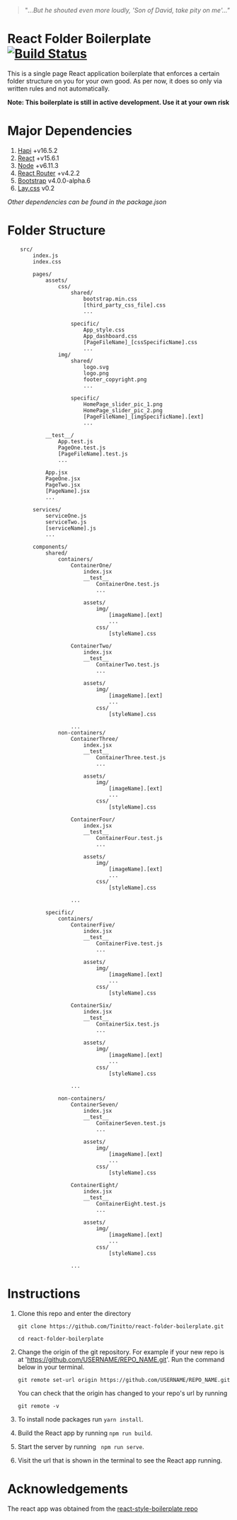 > "_...But he shouted even more loudly, 'Son of David, take pity on me'..."_ 

# React Folder Boilerplate [![Build Status](https://travis-ci.org/Tinitto/react-folder-boilerplate.svg)](https://travis-ci.org/Tinitto/react-folder-boilerplate)
This is a single page React application boilerplate that enforces a certain folder structure on you for your own good. As per now, it does so only via written rules and not automatically.

**Note: This boilerplate is still in active development. Use it at your own risk**

# Major Dependencies
1. [Hapi](https://hapijs.com/) +v16.5.2
2. [React](https://facebook.github.io/react/) +v15.6.1
3. [Node](https://nodejs.org/) +v6.11.3
4. [React Router](https://github.com/ReactTraining/react-router/) +v4.2.2
5. [Bootstrap](https://v4-alpha.getbootstrap.com) v4.0.0-alpha.6
6. [Lay.css](https://tinitto.github.io/lay.css/) v0.2

_Other dependencies can be found in the package.json_

[//]: # (# Justification)


# Folder Structure

```
    src/
        index.js
        index.css

        pages/
            assets/
                css/
                    shared/
                        bootstrap.min.css
                        [third_party_css_file].css
                        ...

                    specific/
                        App_style.css
                        App_dashboard.css
                        [PageFileName]_[cssSpecificName].css
                        ...
                img/
                    shared/
                        logo.svg
                        logo.png
                        footer_copyright.png
                        ...

                    specific/
                        HomePage_slider_pic_1.png
                        HomePage_slider_pic_2.png
                        [PageFileName]_[imgSpecificName].[ext]
                        ...

            __test__/
                App.test.js
                PageOne.test.js
                [PageFileName].test.js
                ...

            App.jsx
            PageOne.jsx
            PageTwo.jsx
            [PageName].jsx
            ...

        services/
            serviceOne.js
            serviceTwo.js
            [serviceName].js
            ...

        components/
            shared/
                containers/
                    ContainerOne/
                        index.jsx
                        __test__
                            ContainerOne.test.js
                            ...

                        assets/
                            img/
                                [imageName].[ext]
                                ...
                            css/
                                [styleName].css

                    ContainerTwo/
                        index.jsx
                        __test__
                            ContainerTwo.test.js
                            ...
                            
                        assets/
                            img/
                                [imageName].[ext]
                                ...
                            css/
                                [styleName].css
                            
                    ...
                non-containers/
                    ContainerThree/
                        index.jsx
                        __test__
                            ContainerThree.test.js
                            ...
                            
                        assets/
                            img/
                                [imageName].[ext]
                                ...
                            css/
                                [styleName].css

                    ContainerFour/
                        index.jsx
                        __test__
                            ContainerFour.test.js
                            ...
                            
                        assets/
                            img/
                                [imageName].[ext]
                                ...
                            css/
                                [styleName].css
                            
                    ...

            specific/
                containers/
                    ContainerFive/
                        index.jsx
                        __test__
                            ContainerFive.test.js
                            ...
                            
                        assets/
                            img/
                                [imageName].[ext]
                                ...
                            css/
                                [styleName].css

                    ContainerSix/
                        index.jsx
                        __test__
                            ContainerSix.test.js
                            ...
                            
                        assets/
                            img/
                                [imageName].[ext]
                                ...
                            css/
                                [styleName].css
                            
                    ...

                non-containers/
                    ContainerSeven/
                        index.jsx
                        __test__
                            ContainerSeven.test.js
                            ...
                            
                        assets/
                            img/
                                [imageName].[ext]
                                ...
                            css/
                                [styleName].css

                    ContainerEight/
                        index.jsx
                        __test__
                            ContainerEight.test.js
                            ...
                            
                        assets/
                            img/
                                [imageName].[ext]
                                ...
                            css/
                                [styleName].css
                            
                    ...

```



[//]: # (# Rules)


# Instructions
1. Clone this repo and enter the directory

    ```
    git clone https://github.com/Tinitto/react-folder-boilerplate.git

    cd react-folder-boilerplate
    ```
2. Change the origin of the git repository. For example if your new repo is at 'https://github.com/USERNAME/REPO_NAME.git'. Run the command below in your terminal.

    ```
    git remote set-url origin https://github.com/USERNAME/REPO_NAME.git
    
    ```

    You can check that the origin has changed to your repo's url by running

    ```
    git remote -v
    ```
3. To install node packages run ``` yarn install ```. 
4. Build the React app by running ``` npm run build ```.
5. Start the server by running ``` npm run serve```.
6. Visit the url that is shown in the terminal to see the React app running.

# Acknowledgements
The react app was obtained from the [react-style-boilerplate repo](https://github.com/Tinitto/react-style-boilerplate)